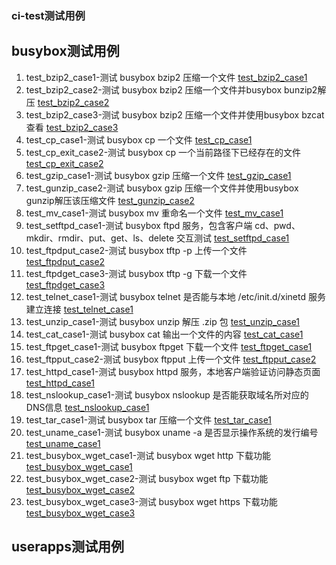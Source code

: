 ### ci-test测试用例  

## busybox测试用例  
1. test_bzip2_case1-测试 busybox bzip2 压缩一个文件 [test_bzip2_case1](https://git.rt-thread.com/alliance/rt-smart/ci-build/-/blob/master/testcase/userapps/busybox/bz2/testcase_bz2.py)  
2. test_bzip2_case2-测试 busybox bzip2 压缩一个文件并busybox bunzip2解压 [test_bzip2_case2](https://git.rt-thread.com/alliance/rt-smart/ci-build/-/blob/master/testcase/userapps/busybox/bz2/testcase_bz2.py)  
3. test_bzip2_case3-测试 busybox bzip2 压缩一个文件并使用busybox bzcat查看 [test_bzip2_case3](https://git.rt-thread.com/alliance/rt-smart/ci-build/-/blob/master/testcase/userapps/busybox/bz2/testcase_bz2.py)  
4. test_cp_case1-测试 busybox cp 一个文件 [test_cp_case1](https://git.rt-thread.com/alliance/rt-smart/ci-build/-/blob/master/testcase/userapps/busybox/cp/testcase_cp.py)  
5. test_cp_exit_case2-测试 busybox cp 一个当前路径下已经存在的文件 [test_cp_exit_case2](https://git.rt-thread.com/alliance/rt-smart/ci-build/-/blob/master/testcase/userapps/busybox/cp/testcase_cp.py)  
6. test_gzip_case1-测试 busybox gzip 压缩一个文件 [test_gzip_case1](https://git.rt-thread.com/alliance/rt-smart/ci-build/-/blob/master/testcase/userapps/busybox/gz/testcase_gz.py)  
7. test_gunzip_case2-测试 busybox gzip 压缩一个文件并使用busybox gunzip解压该压缩文件 [test_gunzip_case2](https://git.rt-thread.com/alliance/rt-smart/ci-build/-/blob/master/testcase/userapps/busybox/gz/testcase_gz.py)  
8. test_mv_case1-测试 busybox mv 重命名一个文件 [test_mv_case1](https://git.rt-thread.com/alliance/rt-smart/ci-build/-/blob/master/testcase/userapps/busybox/mv/testcase_mv.py)  
9. test_setftpd_case1-测试 busybox ftpd 服务，包含客户端 cd、pwd、mkdir、rmdir、put、get、ls、delete 交互测试 [test_setftpd_case1](https://git.rt-thread.com/alliance/rt-smart/ci-build/-/blob/master/testcase/userapps/busybox/setftpd/testcase_setftpd.py)  
10. test_ftpdput_case2-测试 busybox tftp -p 上传一个文件 [test_ftpdput_case2](https://git.rt-thread.com/alliance/rt-smart/ci-build/-/blob/master/testcase/userapps/busybox/setftpd/testcase_setftpd.py)  
11. test_ftpdget_case3-测试 busybox tftp -g 下载一个文件 [test_ftpdget_case3](https://git.rt-thread.com/alliance/rt-smart/ci-build/-/blob/master/testcase/userapps/busybox/setftpd/testcase_setftpd.py)  
12. test_telnet_case1-测试 busybox telnet 是否能与本地 /etc/init.d/xinetd 服务建立连接 [test_telnet_case1](https://git.rt-thread.com/alliance/rt-smart/ci-build/-/blob/master/testcase/userapps/busybox/telnet/testcase_telnet.py)  
13. test_unzip_case1-测试 busybox unzip 解压 .zip 包 [test_unzip_case1](https://git.rt-thread.com/alliance/rt-smart/ci-build/-/blob/master/testcase/userapps/busybox/unzip/testcase_unzip.py)  
14. test_cat_case1-测试 busybox cat 输出一个文件的内容 [test_cat_case1](https://git.rt-thread.com/alliance/rt-smart/ci-build/-/blob/master/testcase/userapps/busybox/cat/testcase_cat.py)  
15. test_ftpget_case1-测试 busybox ftpget 下载一个文件 [test_ftpget_case1](https://git.rt-thread.com/alliance/rt-smart/ci-build/-/blob/master/testcase/userapps/busybox/ftpgetput/testcase_ftpgetput.py)  
16. test_ftpput_case2-测试 busybox ftpput 上传一个文件 [test_ftpput_case2](https://git.rt-thread.com/alliance/rt-smart/ci-build/-/blob/master/testcase/userapps/busybox/ftpgetput/testcase_ftpgetput.py)  
17. test_httpd_case1-测试 busybox httpd 服务，本地客户端验证访问静态页面 [test_httpd_case1](https://git.rt-thread.com/alliance/rt-smart/ci-build/-/blob/master/testcase/userapps/busybox/httpd/testcase_httpd.py)  
18. test_nslookup_case1-测试 busybox nslookup 是否能获取域名所对应的DNS信息 [test_nslookup_case1](https://git.rt-thread.com/alliance/rt-smart/ci-build/-/tree/master/testcase/userapps/busybox/nslookup)  
19. test_tar_case1-测试 busybox tar 压缩一个文件 [test_tar_case1](https://git.rt-thread.com/alliance/rt-smart/ci-build/-/blob/master/testcase/userapps/busybox/tar/testcase_tar.py)  
20. test_uname_case1-测试 busybox uname -a 是否显示操作系统的发行编号 [test_uname_case1](https://git.rt-thread.com/alliance/rt-smart/ci-build/-/blob/master/testcase/userapps/busybox/uname/testcase_uname.py)  
21. test_busybox_wget_case1-测试 busybox wget http 下载功能 [test_busybox_wget_case1](https://git.rt-thread.com/alliance/rt-smart/ci-build/-/blob/master/testcase/userapps/busybox/wget/testcase_wget.py)  
22. test_busybox_wget_case2-测试 busybox wget ftp 下载功能 [test_busybox_wget_case2](https://git.rt-thread.com/alliance/rt-smart/ci-build/-/blob/master/testcase/userapps/busybox/wget/testcase_wget.py)  
23. test_busybox_wget_case3-测试 busybox wget https 下载功能 [test_busybox_wget_case3](https://git.rt-thread.com/alliance/rt-smart/ci-build/-/blob/master/testcase/userapps/busybox/wget/testcase_wget.py)  

## userapps测试用例  
